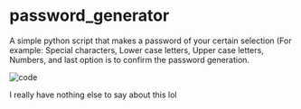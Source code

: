 # password_generator
A simple python script that makes a password of your certain selection (For example: Special characters, Lower case letters, Upper case letters, Numbers, and last option is to confirm the password generation.

![code](https://github.com/BloxyYT/password_generator/assets/72428591/a842ba2f-ce90-4ef9-893e-a3285f742c47)

I really have nothing else to say about this lol

